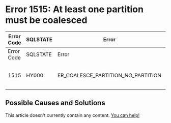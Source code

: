 
# Error 1515: At least one partition must be coalesced


| Error Code | SQLSTATE | Error | Description |
| --- | --- | --- | --- |
| Error Code | SQLSTATE | Error | Description |
| 1515 | HY000 | ER_COALESCE_PARTITION_NO_PARTITION | At least one partition must be coalesced |




## Possible Causes and Solutions


This article doesn't currently contain any content. [You can help!](/en/writing-and-editing-knowledge-base-articles/)

